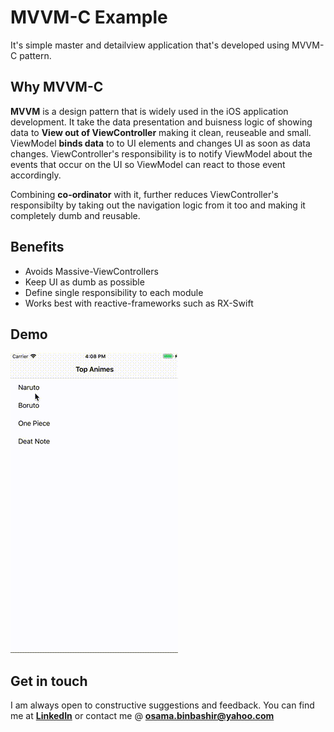 # MVVM-C Example
It's simple master and detailview application that's developed using MVVM-C pattern. 

## Why MVVM-C
**MVVM** is a design pattern that is widely used in the iOS application development. It take the data presentation and buisness logic of showing data to **View out of ViewController** making it clean, reuseable and small. ViewModel **binds data** to to UI elements and changes UI as soon as data changes. ViewController's responsibility is to notify ViewModel about the events that occur on the UI so ViewModel can react to those event accordingly. 

Combining **co-ordinator** with it, further reduces ViewController's responsibilty by taking out the navigation logic from it too and making it completely dumb and reusable.

## Benefits
- Avoids Massive-ViewControllers
- Keep UI as dumb as possible
- Define single responsibility to each module
- Works best with reactive-frameworks such as RX-Swift

## Demo

![](demo.gif)

## Get in touch
I am always open to constructive suggestions and feedback. You can find me at [**LinkedIn**](https://www.linkedin.com/in/osama-bin-bashir-225199118/) or contact me @ **osama.binbashir@yahoo.com**


